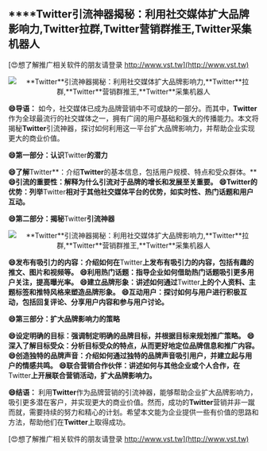 ## ****Twitter**引流神器揭秘：利用社交媒体扩大品牌影响力,**Twitter**拉群,**Twitter**营销群推王,**Twitter**采集机器人**

[😍想了解推广相关软件的朋友请登录 http://www.vst.tw](http://www.vst.tw)

 <center><img src="https://vst.tw/MP4/tuiguang/png/1.png" alt="**Twitter**引流神器揭秘：利用社交媒体扩大品牌影响力,**Twitter**拉群,**Twitter**营销群推王,**Twitter**采集机器人"></center>

**😄导语：**
如今，社交媒体已成为品牌营销中不可或缺的一部分。而其中，**Twitter**作为全球最流行的社交媒体之一，拥有广阔的用户基础和强大的传播能力。本文将揭秘**Twitter**引流神器，探讨如何利用这一平台扩大品牌影响力，并帮助企业实现更大的商业价值。

**😄第一部分：认识**Twitter**的潜力**

**😄了解**Twitter**：介绍**Twitter**的基本信息，包括用户规模、特点和受众群体。**
**😄引流的重要性：解释为什么引流对于品牌的增长和发展至关重要。**
**😄**Twitter**的优势：列举**Twitter**相对于其他社交媒体平台的优势，如实时性、热门话题和用户互动。**

**😄第二部分：揭秘**Twitter**引流神器**

 <center><img src="https://vst.tw/MP4/tuiguang/png/3.png" alt="**Twitter**引流神器揭秘：利用社交媒体扩大品牌影响力,**Twitter**拉群,**Twitter**营销群推王,**Twitter**采集机器人"></center>

**😄发布有吸引力的内容：介绍如何在**Twitter**上发布有吸引力的内容，包括有趣的推文、图片和视频等。**
**😄利用热门话题：指导企业如何借助热门话题吸引更多用户关注，提高曝光率。**
**😄建立品牌形象：讲述如何通过**Twitter**上的个人资料、主题标签和推特风格来塑造品牌形象。**
**😄互动用户：探讨如何与用户进行积极互动，包括回复评论、分享用户内容和参与用户讨论。**

**😄第三部分：扩大品牌影响力的策略**

**😄设定明确的目标：强调制定明确的品牌目标，并根据目标来规划推广策略。**
**😄深入了解目标受众：分析目标受众的特点，从而更好地定位品牌信息和推广内容。**
**😄创造独特的品牌声音：介绍如何通过独特的品牌声音吸引用户，并建立起与用户的情感共鸣。**
**😄联合营销合作伙伴：讲述如何与其他企业或个人合作，在**Twitter**上开展联合营销活动，扩大品牌影响力。**

**😄结语：**
利用**Twitter**作为品牌营销的引流神器，能够帮助企业扩大品牌影响力，吸引更多潜在客户，并实现更大的商业价值。然而，成功的**Twitter**营销并非一蹴而就，需要持续的努力和精心的计划。希望本文能为企业提供一些有价值的思路和方法，帮助他们在**Twitter**上取得成功。

[😍想了解推广相关软件的朋友请登录 http://www.vst.tw](http://www.vst.tw)



